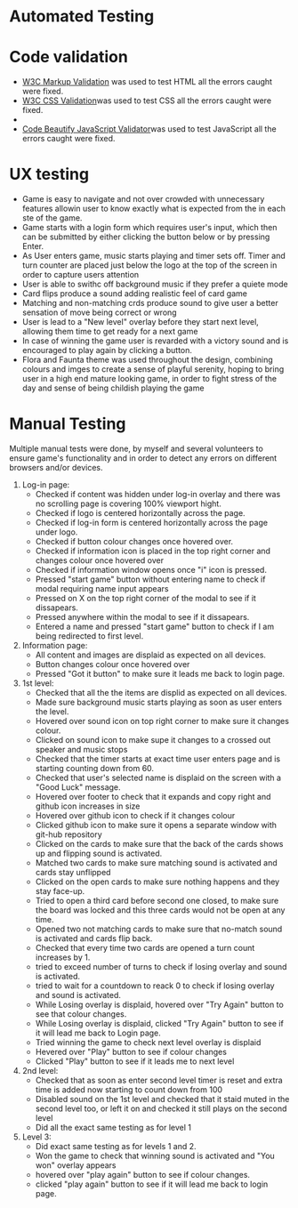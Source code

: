 # Automated Testing

<h1>Code validation</h1>

<ul>
    <li><a href="https://validator.w3.org/" target="blank">W3C Markup Validation</a> was used to test HTML all the errors caught were fixed.</li>
    <li><a href="https://validator.w3.org/" target="blank">W3C CSS Validation</a>was used to test CSS all the errors caught were fixed.</li>
    <li><li><a href="https://validator.w3.org/" target="blank">Code Beautify JavaScript Validator</a>was used to test JavaScript all the errors caught were fixed.</li>
</ul>

# UX testing

<ul>
    <li>Game is easy to navigate and not over crowded with unnecessary features allowin user to know exactly what is expected from the in each ste of the game.</li>
    <li>Game starts with a login form which requires user's input, which then can be submitted by either clicking the button below or by pressing Enter.</li>
    <li>As User enters game, music starts playing and timer sets off. Timer and turn counter are placed just below the logo at the top of the screen in order to capture users attention</li>
    <li>User is able to swithc off background music if they prefer a quiete mode</li>
    <li>Card flips produce a sound adding realistic feel of card game</li>
    <li>Matching and non-matching crds produce sound to give user a better sensation of move being correct or wrong</li>
    <li>User is lead to a "New level" overlay before they start next level, allowing them time to get ready for a next game</li>
    <li>In case of winning the game user is revarded with a victory sound and is encouraged to play again by clicking a button.</li>
    <li>Flora and Faunta theme was used throughout the design, combining colours and imges to create a sense of playful serenity, hoping to bring user in a high end mature looking game, in order to fight stress of the day and sense of being childish playing the game</li>
</ul>

# Manual Testing

Multiple manual tests were done, by myself and several volunteers to ensure game's functionality and in order to detect any errors on different browsers and/or devices.

<ol>
    <li>Log-in page:
        <ul>
            <li>Checked if content was hidden under log-in overlay and there was no scrolling page is covering 100% viewport hight.</li>
            <li>Checked if logo is centered horizontally across the page.</li>
            <li>Checked if log-in form is centered horizontally across the page under logo.</li>
            <li>Checked if button colour changes once hovered over.</li>
            <li>Checked if information icon is placed in the top right corner and changes colour once hovered over</li>
            <li>Checked if information window opens once "i" icon is pressed.</li>
            <li>Pressed "start game" button without entering name to check if modal requiring name input appears</li>
            <li>Pressed on X on the top right corner of the modal to see if it dissapears.</li>
            <li>Pressed anywhere within the modal to see if it dissapears.</li>
            <li>Entered a name and pressed "start game" button to check if I am being redirected to first level.</li>
        </ul>
    </li>
    <li>Information page:
        <ul>
            <li>All content and images are displaid as expected on all devices.</li>
            <li>Button changes colour once hovered over</li>
            <li>Pressed "Got it button" to make sure it leads me back to login page.</li>
        </ul>
    </li>
    <li>1st level:
        <ul>
            <li>Checked that all the the items are displid as expected on all devices.</li>
            <li>Made sure background music starts playing as soon as user enters the level.</li>
            <li>Hovered over sound icon on top right corner to make sure it changes colour.</li>
             <li>Clicked on sound icon to make supe it changes to a crossed out speaker and music stops</li>
            <li>Checked that the timer starts at exact time user enters page and is starting counting down from 60.</li>
            <li>Checked that user's selected name is displaid on the screen with a "Good Luck" message.</li>
            <li>Hovered over footer to check that it expands and copy right and github icon increases in size</li>
            <li>Hovered over github icon to check if it changes colour</li>
            <li>Clicked github icon to make sure it opens a separate window with git-hub repository</li>
             <li>Clicked on the cards to make sure that the back of the cards shows up and flipping sound is activated.</li>
            <li>Matched two cards to make sure matching sound is activated and cards stay unflipped</li>
            <li>Clicked on the open cards to make sure nothing happens and they stay face-up.</li>
            <li>Tried to open a third card before second one closed, to make sure the board was locked and this three cards would not be open at any time.</li>
            <li>Opened two not matching cards to make sure that no-match sound is activated and cards flip back.</li>
            <li>Checked that every time two cards are opened a turn count increases by 1.</li>
            <li>tried to exceed number of turns to check if losing overlay and sound is activated.</li>
            <li>tried to wait for a countdown to reack 0 to check if losing overlay and sound is activated.</li>
            <li>While Losing overlay is displaid, hovered over "Try Again" button to see that colour changes.</li>
            <li>While Losing overlay is displaid, clicked "Try Again" button to see if it will lead me back to Login page.</li>
            <li>Tried winning the game to check next level overlay is displaid</li>
            <li>Hevered over "Play" button to see if colour changes</li>
            <li>Clicked "Play" button to see if it leads me to next level</li>
        </ul>
    </li>
    <li>2nd level:
        <ul>
            <li>Checked that as soon as enter second level timer is reset and extra time is added now starting to count down from 100</li>
            <li>Disabled sound on the 1st level and checked that it staid muted in the second level too, or left it on and checked it still plays on the second level</li>
            <li>Did all the exact same testing as for level 1</li>
        </ul>
    </li>
    <li>Level 3:
        <ul>
            <li>Did exact same testing as for levels 1 and 2.</li>
            <li>Won the game to check that winning sound is activated and "You won" overlay appears</li>
            <li>hovered over "play again" button to see if colour changes.</li>
            <li>clicked "play again" button to see if it will lead me back to login page.</li>
        </ul>
    </li>
</ol>





 












 

   







